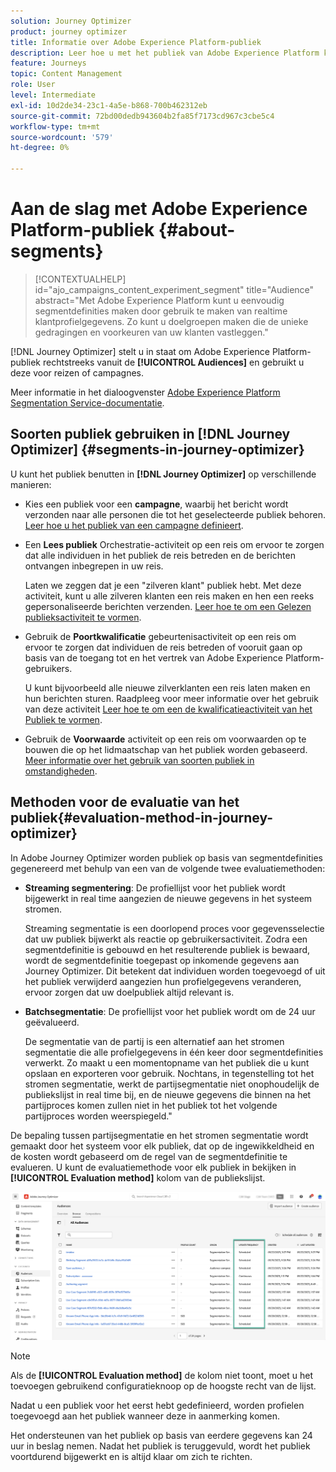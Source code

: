 ```yaml
---
solution: Journey Optimizer
product: journey optimizer
title: Informatie over Adobe Experience Platform-publiek
description: Leer hoe u met het publiek van Adobe Experience Platform kunt werken
feature: Journeys
topic: Content Management
role: User
level: Intermediate
exl-id: 10d2de34-23c1-4a5e-b868-700b462312eb
source-git-commit: 72bd00dedb943604b2fa85f7173cd967c3cbe5c4
workflow-type: tm+mt
source-wordcount: '579'
ht-degree: 0%

---
```


# Aan de slag met Adobe Experience Platform-publiek {#about-segments}

>[!CONTEXTUALHELP]
>id="ajo_campaigns_content_experiment_segment"
>title="Audience"
>abstract="Met Adobe Experience Platform kunt u eenvoudig segmentdefinities maken door gebruik te maken van realtime klantprofielgegevens. Zo kunt u doelgroepen maken die de unieke gedragingen en voorkeuren van uw klanten vastleggen."

[!DNL Journey Optimizer] stelt u in staat om Adobe Experience Platform-publiek rechtstreeks vanuit de **[!UICONTROL Audiences]** en gebruikt u deze voor reizen of campagnes.

Meer informatie in het dialoogvenster [Adobe Experience Platform Segmentation Service-documentatie](https://experienceleague.adobe.com/docs/experience-platform/segmentation/home.html).

## Soorten publiek gebruiken in [!DNL Journey Optimizer] {#segments-in-journey-optimizer}

U kunt het publiek benutten in **[!DNL Journey Optimizer]** op verschillende manieren:

* Kies een publiek voor een **campagne**, waarbij het bericht wordt verzonden naar alle personen die tot het geselecteerde publiek behoren. [Leer hoe u het publiek van een campagne definieert](../campaigns/create-campaign.md#define-the-audience-audience).

* Een **Lees publiek** Orchestratie-activiteit op een reis om ervoor te zorgen dat alle individuen in het publiek de reis betreden en de berichten ontvangen inbegrepen in uw reis.

  Laten we zeggen dat je een &quot;zilveren klant&quot; publiek hebt. Met deze activiteit, kunt u alle zilveren klanten een reis maken en hen een reeks gepersonaliseerde berichten verzenden. [Leer hoe te om een Gelezen publieksactiviteit te vormen](../building-journeys/read-audience.md#configuring-segment-trigger-activity).

* Gebruik de **Poortkwalificatie** gebeurtenisactiviteit op een reis om ervoor te zorgen dat individuen de reis betreden of vooruit gaan op basis van de toegang tot en het vertrek van Adobe Experience Platform-gebruikers.

  U kunt bijvoorbeeld alle nieuwe zilverklanten een reis laten maken en hun berichten sturen. Raadpleeg voor meer informatie over het gebruik van deze activiteit [Leer hoe te om een de kwalificatieactiviteit van het Publiek te vormen](../building-journeys/audience-qualification-events.md).

* Gebruik de **Voorwaarde** activiteit op een reis om voorwaarden op te bouwen die op het lidmaatschap van het publiek worden gebaseerd. [Meer informatie over het gebruik van soorten publiek in omstandigheden](../building-journeys/condition-activity.md#using-a-segment).

## Methoden voor de evaluatie van het publiek{#evaluation-method-in-journey-optimizer}

In Adobe Journey Optimizer worden publiek op basis van segmentdefinities gegenereerd met behulp van een van de volgende twee evaluatiemethoden:

* **Streaming segmentering**: De profiellijst voor het publiek wordt bijgewerkt in real time aangezien de nieuwe gegevens in het systeem stromen.

  Streaming segmentatie is een doorlopend proces voor gegevensselectie dat uw publiek bijwerkt als reactie op gebruikersactiviteit. Zodra een segmentdefinitie is gebouwd en het resulterende publiek is bewaard, wordt de segmentdefinitie toegepast op inkomende gegevens aan Journey Optimizer. Dit betekent dat individuen worden toegevoegd of uit het publiek verwijderd aangezien hun profielgegevens veranderen, ervoor zorgen dat uw doelpubliek altijd relevant is.

* **Batchsegmentatie**: De profiellijst voor het publiek wordt om de 24 uur geëvalueerd.

  De segmentatie van de partij is een alternatief aan het stromen segmentatie die alle profielgegevens in één keer door segmentdefinities verwerkt. Zo maakt u een momentopname van het publiek die u kunt opslaan en exporteren voor gebruik. Nochtans, in tegenstelling tot het stromen segmentatie, werkt de partijsegmentatie niet onophoudelijk de publiekslijst in real time bij, en de nieuwe gegevens die binnen na het partijproces komen zullen niet in het publiek tot het volgende partijproces worden weerspiegeld.&quot;

De bepaling tussen partijsegmentatie en het stromen segmentatie wordt gemaakt door het systeem voor elk publiek, dat op de ingewikkeldheid en de kosten wordt gebaseerd om de regel van de segmentdefinitie te evalueren. U kunt de evaluatiemethode voor elk publiek in bekijken in **[!UICONTROL Evaluation method]** kolom van de publiekslijst.

![](assets/evaluation-method.png)

>[!NOTE]
>
>Als de **[!UICONTROL Evaluation method]** de kolom niet toont, moet u het toevoegen gebruikend configuratieknoop op de hoogste recht van de lijst.

Nadat u een publiek voor het eerst hebt gedefinieerd, worden profielen toegevoegd aan het publiek wanneer deze in aanmerking komen.

Het ondersteunen van het publiek op basis van eerdere gegevens kan 24 uur in beslag nemen. Nadat het publiek is teruggevuld, wordt het publiek voortdurend bijgewerkt en is altijd klaar om zich te richten.
